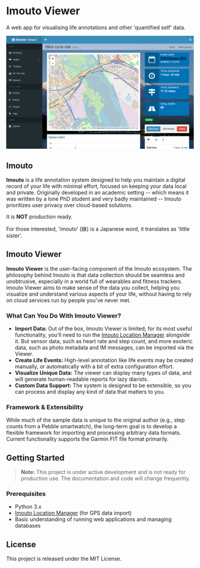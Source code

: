 Imouto Viewer
=============

A web app for visualising life annotations and other 'quantified self' data.

![Imouto Viewer sample event screen](viewer/static/viewer/graphics/imouto-screenshot.png)

Imouto
------
**Imouto** is a life annotation system designed to help you maintain a 
digital record of your life with minimal effort, focused on keeping your 
data local and private. Originally developed in an academic setting 
-- which means it was written by a lone PhD student and very badly maintained --
Imouto prioritizes user privacy over cloud-based solutions.

It is **NOT** production ready.

For those interested, 'imouto' (妹) is a Japanese word, it translates as
'little sister'.

## Imouto Viewer

**Imouto Viewer** is the user-facing component of the Imouto ecosystem.
The philosophy behind Imouto is that data collection should be seamless
and unobtrusive, especially in a world full of wearables and fitness
trackers. Imouto Viewer aims to make sense of the data you collect, 
helping you visualize and understand various aspects of your life, 
without having to rely on cloud services run by people you've never met.

### What Can You Do With Imouto Viewer?

- **Import Data:** Out of the box, Imouto Viewer is limited; for its most
  useful functionality, you’ll need to run the
  [Imouto Location Manager](https://github.com/ads04r/imouto-location-manager)
  alongside it. But sensor data, such as heart rate and step count, and more
  esoteric data, such as photo metadata and IM messages, can be imported via
  the Viewer.
- **Create Life Events:** High-level annotation like life events may be
  created manually, or automatically with a bit of extra configuration effort.
- **Visualize Unique Data:** The viewer can display many types of data,
  and will generate human-readable reports for lazy diarists.
- **Custom Data Support:** The system is designed to be extensible,
  so you can process and display any kind of data that matters to you.

### Framework & Extensibility

While much of the sample data is unique to the original author (e.g., step
counts from a Pebble smartwatch), the long-term goal is to develop a
flexible framework for importing and processing arbitrary data formats.
Current functionality supports the Garmin FIT file format primarily.

## Getting Started

> **Note:** This project is under active development and is not ready for production use. The documentation and code will change frequently.

### Prerequisites

- Python 3.x
- [Imouto Location Manager](https://github.com/ads04r/imouto-location-manager) (for GPS data import)
- Basic understanding of running web applications and managing databases

## License

This project is released under the MIT License.
